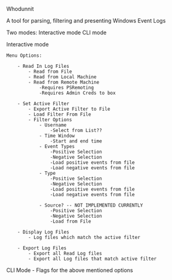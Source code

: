 Whodunnit

A tool for parsing, filtering and presenting Windows Event Logs

Two modes:
	Interactive mode
	CLI mode

Interactive mode 

	Menu Options:
	
		- Read In Log Files
			- Read from File
			- Read from Local Machine
			- Read from Remote Machine
				-Requires PSRemoting
				-Requires Admin Creds to box

		- Set Active Filter
			- Export Active Filter to File
			- Load Filter From File
			- Filter Options
				- Username
					-Select from List??
				- Time Window
					-Start and end time
				- Event Types
					-Positive Selection
					-Negative Selection
					-Load positive events from file
					-Load negative events from file
				- Type
					-Positive Selection
					-Negative Selection
					-Load positive events from file
					-Load negative events from file
				
				- Source? -- NOT IMPLEMENTED CURRENTLY
					-Positive Selection
					-Negative Selection
					-Load from File

		- Display Log Files
			- Log files which match the active filter

		- Export Log Files
			- Export all Read Log files
			- Export all Log files that match active filter

CLI Mode
	- Flags for the above mentioned options
